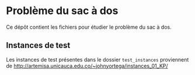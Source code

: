 # Problème du sac à dos

Ce dépôt contient les fichiers pour étudier le problème du sac à dos.

## Instances de test

Les instances de test présentes dans le dossier `test_instances` proviennent de
http://artemisa.unicauca.edu.co/~johnyortega/instances_01_KP/

